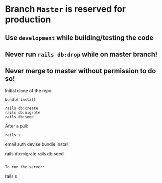 # Branch `Master` is reserved for production

## Use `development` while building/testing the code

## Never run `rails db:drop` while on master branch!

## Never merge to master without permission to do so!

Initial clone of the repo
```
bundle install

rails db:create
rails db:migrate
rails db:seed
```

After a pull:
```
rails s
```
email auth devise
bundle install

rails db:migrate
rails db:seed
```

To run the server:
```
rails s
```
